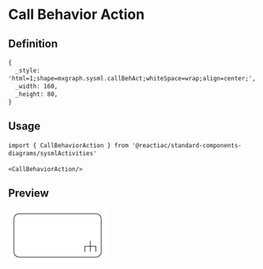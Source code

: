 # Call Behavior Action

## Definition

```
{
  _style: 'html=1;shape=mxgraph.sysml.callBehAct;whiteSpace=wrap;align=center;',
  _width: 160,
  _height: 80,
}
```

## Usage

```
import { CallBehaviorAction } from '@reactiac/standard-components-diagrams/sysmlActivities'

<CallBehaviorAction/>
```

## Preview

<img src="./call-behavior-action.png" width="200"/>
